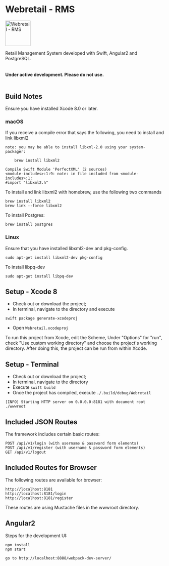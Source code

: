 # Webretail - RMS

<img src="https://github.com/gerardogrisolini/Webretail/blob/master/wwwroot/images/logo.jpg?raw=true" width="80" alt="Webretail - RMS" />

Retail Management System developed with Swift, Angular2 and PostgreSQL.

```
```
#### Under active development. Please do not use.
```
```

## Build Notes

Ensure you have installed Xcode 8.0 or later.

### macOS

If you receive a compile error that says the following, you need to install and link libxml2

```
note: you may be able to install libxml-2.0 using your system-packager:

    brew install libxml2

Compile Swift Module 'PerfectXML' (2 sources)
<module-includes>:1:9: note: in file included from <module-includes>:1:
#import "libxml2.h"
```

To install and link libxml2 with homebrew, use the following two commands

```
brew install libxml2
brew link --force libxml2
```

To install Postgres:

```
brew install postgres
```

### Linux

Ensure that you have installed libxml2-dev and pkg-config.

``` 
sudo apt-get install libxml2-dev pkg-config
```

To install libpq-dev

```
sudo apt-get install libpq-dev
```

## Setup - Xcode 8

* Check out or download the project;
* In terminal, navigate to the directory and execute

```
swift package generate-xcodeproj
```

* Open `Webretail.xcodeproj`

To run this project from Xcode, edit the Scheme, Under "Options" for "run", check "Use custom working directory" and choose the project's working directory. After doing this, the project can be run from within Xcode.

## Setup - Terminal

* Check out or download the project;
* In terminal, navigate to the directory 
* Execute `swift build`
* Once the project has compiled, execute `./.build/debug/Webretail`

```
[INFO] Starting HTTP server on 0.0.0.0:8181 with document root ./wwwroot
```


## Included JSON Routes

The framework includes certain basic routes:

```
POST /api/v1/login (with username & password form elements)
POST /api/v1/register (with username & password form elements)
GET /api/v1/logout
```

## Included Routes for Browser

The following routes are available for browser:

```
http://localhost:8181
http://localhost:8181/login
http://localhost:8181/register
```

These routes are using Mustache files in the wwwroot directory.


## Angular2

Steps for the development UI:

```
npm install
npm start

go to http://localhost:8888/webpack-dev-server/
```
